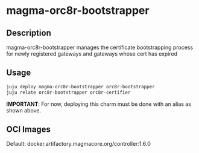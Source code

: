 # magma-orc8r-bootstrapper

## Description
magma-orc8r-bootstrapper manages the certificate bootstrapping process for newly registered 
gateways and gateways whose cert has expired

## Usage

```bash
juju deploy magma-orc8r-bootstrapper orc8r-bootstrapper
juju relate orc8r-bootstrapper orc8r-certifier
```

**IMPORTANT**: For now, deploying this charm must be done with an alias as shown above.

## OCI Images
Default: docker.artifactory.magmacore.org/controller:1.6.0
